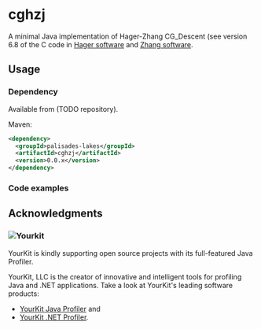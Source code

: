 # cghzj

 A minimal Java implementation of Hager-Zhang
 CG_Descent (see version 6.8 of the C code in
 [Hager software](http://users.clas.ufl.edu/hager/papers/Software/)
 and [Zhang software](https://www.math.lsu.edu/~hozhang/Software.html).
## Usage

### Dependency 

Available from (TODO repository).

Maven:

```xml
<dependency>
  <groupId>palisades-lakes</groupId>
  <artifactId>cghzj</artifactId>
  <version>0.0.x</version>
</dependency>
```

### Code examples

  
## Acknowledgments

### ![Yourkit](https://www.yourkit.com/images/yklogo.png)

YourKit is kindly supporting open source projects with its full-featured Java
Profiler.

YourKit, LLC is the creator of innovative and intelligent tools for profiling
Java and .NET applications. Take a look at YourKit's leading software products:

* <a href="http://www.yourkit.com/java/profiler/index.jsp">YourKit Java Profiler</a> and
* <a href="http://www.yourkit.com/.net/profiler/index.jsp">YourKit .NET Profiler</a>.

